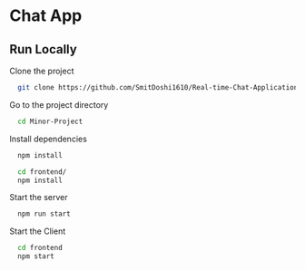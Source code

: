 # Chat App

## Run Locally

Clone the project

```bash
  git clone https://github.com/SmitDoshi1610/Real-time-Chat-Application.git
```

Go to the project directory

```bash
  cd Minor-Project
```

Install dependencies

```bash
  npm install
```

```bash
  cd frontend/
  npm install
```

Start the server

```bash
  npm run start
```

Start the Client

```bash
  cd frontend
  npm start
```
